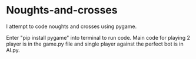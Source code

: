# Noughts-and-crosses
I attempt to code noughts and crosses using pygame.

Enter "pip install pygame" into terminal to run code.
Main code for playing 2 player is in the game.py file and single player against the perfect bot is in AI.py.
